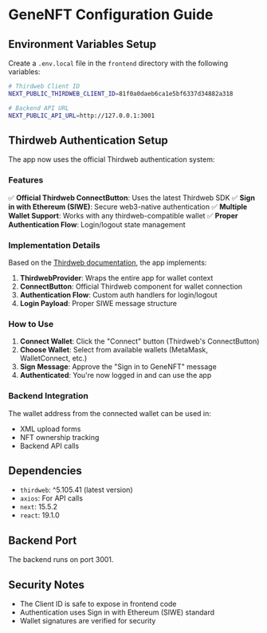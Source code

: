 # GeneNFT Configuration Guide

## Environment Variables Setup

Create a `.env.local` file in the `frontend` directory with the following variables:

```bash
# Thirdweb Client ID
NEXT_PUBLIC_THIRDWEB_CLIENT_ID=81f0a0daeb6ca1e5bf6337d34882a318

# Backend API URL
NEXT_PUBLIC_API_URL=http://127.0.0.1:3001
```

## Thirdweb Authentication Setup

The app now uses the official Thirdweb authentication system:

### Features
✅ **Official Thirdweb ConnectButton**: Uses the latest Thirdweb SDK
✅ **Sign in with Ethereum (SIWE)**: Secure web3-native authentication
✅ **Multiple Wallet Support**: Works with any thirdweb-compatible wallet
✅ **Proper Authentication Flow**: Login/logout state management

### Implementation Details

Based on the [Thirdweb documentation](https://portal.thirdweb.com/wallets/auth), the app implements:

1. **ThirdwebProvider**: Wraps the entire app for wallet context
2. **ConnectButton**: Official Thirdweb component for wallet connection
3. **Authentication Flow**: Custom auth handlers for login/logout
4. **Login Payload**: Proper SIWE message structure

### How to Use

1. **Connect Wallet**: Click the "Connect" button (Thirdweb's ConnectButton)
2. **Choose Wallet**: Select from available wallets (MetaMask, WalletConnect, etc.)
3. **Sign Message**: Approve the "Sign in to GeneNFT" message
4. **Authenticated**: You're now logged in and can use the app

### Backend Integration

The wallet address from the connected wallet can be used in:
- XML upload forms
- NFT ownership tracking
- Backend API calls

## Dependencies

- `thirdweb`: ^5.105.41 (latest version)
- `axios`: For API calls
- `next`: 15.5.2
- `react`: 19.1.0

## Backend Port
The backend runs on port 3001.

## Security Notes

- The Client ID is safe to expose in frontend code
- Authentication uses Sign in with Ethereum (SIWE) standard
- Wallet signatures are verified for security
